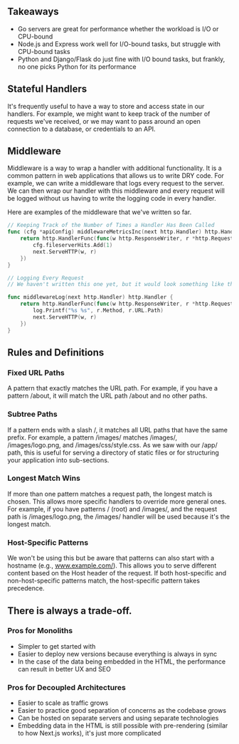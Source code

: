 ## Takeaways

- Go servers are great for performance whether the workload is I/O or CPU-bound
- Node.js and Express work well for I/O-bound tasks, but struggle with CPU-bound tasks
- Python and Django/Flask do just fine with I/O bound tasks, but frankly, no one picks Python for its performance

## Stateful Handlers

It's frequently useful to have a way to store and access state in our handlers. For example, we might want to keep track of the number of requests we've received, or we may want to pass around an open connection to a database, or credentials to an API.

## Middleware

Middleware is a way to wrap a handler with additional functionality. It is a common pattern in web applications that allows us to write DRY code.
For example, we can write a middleware that logs every request to the server. We can then wrap our handler with this middleware and every request will be logged without us having to write the logging code in every handler.

Here are examples of the middleware that we've written so far.

```go
// Keeping Track of the Number of Times a Handler Has Been Called
func (cfg *apiConfig) middlewareMetricsInc(next http.Handler) http.Handler {
	return http.HandlerFunc(func(w http.ResponseWriter, r *http.Request) {
		cfg.fileserverHits.Add(1)
		next.ServeHTTP(w, r)
	})
}

// Logging Every Request
// We haven't written this one yet, but it would look something like this:

func middlewareLog(next http.Handler) http.Handler {
	return http.HandlerFunc(func(w http.ResponseWriter, r *http.Request) {
		log.Printf("%s %s", r.Method, r.URL.Path)
		next.ServeHTTP(w, r)
	})
}
```

## Rules and Definitions
### Fixed URL Paths
A pattern that exactly matches the URL path. For example, if you have a pattern /about, it will match the URL path /about and no other paths.

### Subtree Paths
If a pattern ends with a slash /, it matches all URL paths that have the same prefix. For example, a pattern /images/ matches /images/, /images/logo.png, and /images/css/style.css. As we saw with our /app/ path, this is useful for serving a directory of static files or for structuring your application into sub-sections.

### Longest Match Wins
If more than one pattern matches a request path, the longest match is chosen. This allows more specific handlers to override more general ones. For example, if you have patterns / (root) and /images/, and the request path is /images/logo.png, the /images/ handler will be used because it's the longest match.

### Host-Specific Patterns
We won't be using this but be aware that patterns can also start with a hostname (e.g., www.example.com/). This allows you to serve different content based on the Host header of the request. If both host-specific and non-host-specific patterns match, the host-specific pattern takes precedence.

## There is always a trade-off.

### Pros for Monoliths
- Simpler to get started with
- Easier to deploy new versions because everything is always in sync
- In the case of the data being embedded in the HTML, the performance can result in better UX and SEO

### Pros for Decoupled Architectures
- Easier to scale as traffic grows
- Easier to practice good separation of concerns as the codebase grows
- Can be hosted on separate servers and using separate technologies
- Embedding data in the HTML is still possible with pre-rendering (similar to how Next.js works), it's just more complicated